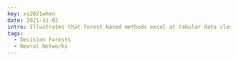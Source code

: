 ```yaml
---
key: xu2021when
date: 2021-11-02
intro: Illustrates that forest based methods excel at tabular data classification at small sample sizes while networks excel at larger sample sizes.
tags:
  - Decision Forests
  - Neural Networks
---
```


